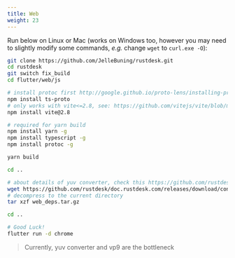 ```yaml
---
title: Web 
weight: 23
---
```


Run below on Linux or Mac (works on Windows too, however you may need to slightly modify some commands, *e.g.* change `wget` to `curl.exe -O`):

```sh
git clone https://github.com/JelleBuning/rustdesk.git
cd rustdesk 
git switch fix_build 
cd flutter/web/js

# install protoc first http://google.github.io/proto-lens/installing-protoc.html
npm install ts-proto
# only works with vite<=2.8, see: https://github.com/vitejs/vite/blob/main/docs/guide/build.md#chunking-strategy
npm install vite@2.8

# required for yarn build
npm install yarn -g
npm install typescript -g
npm install protoc -g

yarn build

cd ..

# about details of yuv converter, check this https://github.com/rustdesk/rustdesk/issues/364#issuecomment-1023562050
wget https://github.com/rustdesk/doc.rustdesk.com/releases/download/console/web_deps.tar.gz
# decompress to the current directory
tar xzf web_deps.tar.gz

cd ..

# Good Luck!
flutter run -d chrome
```

> Currently, yuv converter and vp9 are the bottleneck
